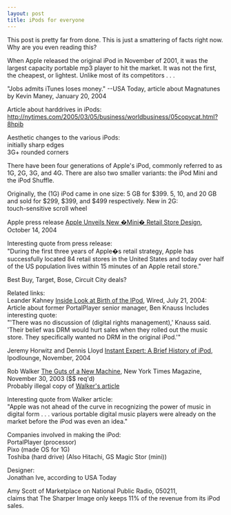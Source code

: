```yaml
--- 
layout: post
title: iPods for everyone
---
```

This post is pretty far from done. This is just a smattering of facts right now. Why are you even reading this?

When Apple released the original iPod in November of 2001, it was the largest capacity portable mp3 player to hit the market. It was not the first, the cheapest, or lightest. Unlike most of its competitors . . . 

"Jobs admits iTunes loses money." --USA Today, article about Magnatunes by Kevin Maney, January 20, 2004

Article about harddrives in iPods: http://nytimes.com/2005/03/05/business/worldbusiness/05copycat.html?8hpib

Aesthetic changes to the various iPods:<br />
initially sharp edges<br />
3G+ rounded corners

There have been four generations of Apple's iPod, commonly referred to as 1G, 2G, 3G, and 4G. There are also two smaller variants: the iPod Mini and the iPod Shuffle.

Originally, the (1G) iPod came in one size: 5 GB for $399.
5, 10, and 20 GB and sold for $299, $399, and $499 respectively.
New in 2G:<br />
touch-sensitive scroll wheel

Apple press release <a href="http://www.apple.com/pr/library/2004/oct/14retail.html">Apple Unveils New �Mini� Retail Store Design</a>, October 14, 2004

Interesting quote from press release:<br />
"During the first three years of Apple�s retail strategy, Apple has successfully located 84 retail stores in the United States and today over half of the US population lives within 15 minutes of an Apple retail store."

Best Buy, Target, Bose, Circuit City deals?

Related links:<br />
Leander Kahney <a href="http://www.wired.com/news/mac/0,2125,64286,00.html?tw=wn_story_related">Inside Look at Birth of the IPod</a>, Wired, July 21, 2004: Article about former PortalPlayer senior manager, Ben Knauss
Includes interesting quote:<br />
"'There was no discussion of (digital rights management),' Knauss said. 'Their belief was DRM would hurt sales when they rolled out the music store. They specifically wanted no DRM in the original iPod.'"

Jeremy Horwitz and Dennis Lloyd <a href="http://www.ipodlounge.com/articles_more.php?id=4280_0_8_0_C">Instant Expert: A Brief History of iPod</a>, Ipodlounge, November, 2004

Rob Walker <a href="http://query.nytimes.com/gst/abstract.html?res=F30816F93A5F0C738FDDA80994DB404482">The Guts of a New Machine</a>, New York Times Magazine, November 30, 2003 ($$ req'd)<br />
Probably illegal copy of <a href="http://www.umsl.edu/%7Esauter/analysis/creativity/30IPOD.html">Walker's article</a>

Interesting quote from Walker article:<br />
"Apple was not ahead of the curve in recognizing the power of music in digital form . . . various portable digital music players were already on the market before the iPod was even an idea."

Companies involved in making the iPod:<br />
PortalPlayer (processor)<br />
Pixo (made OS for 1G)<br />
Toshiba (hard drive) (Also Hitachi, GS Magic Stor (mini))

Designer:<br />
Jonathan Ive, according to USA Today

Amy Scott of Marketplace on National Public Radio, 050211,<br />
claims that The Sharper Image only keeps 11% of the revenue from its iPod sales.


